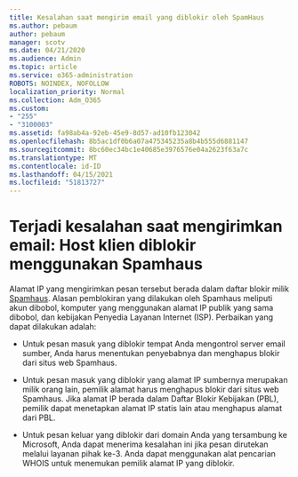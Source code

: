 ```yaml
---
title: Kesalahan saat mengirim email yang diblokir oleh SpamHaus
ms.author: pebaum
author: pebaum
manager: scotv
ms.date: 04/21/2020
ms.audience: Admin
ms.topic: article
ms.service: o365-administration
ROBOTS: NOINDEX, NOFOLLOW
localization_priority: Normal
ms.collection: Adm_O365
ms.custom:
- "255"
- "3100003"
ms.assetid: fa98ab4a-92eb-45e9-8d57-ad10fb123042
ms.openlocfilehash: 8b5ac1df0b6a07a475345235a8b4b555d6881147
ms.sourcegitcommit: 8bc60ec34bc1e40685e3976576e04a2623f63a7c
ms.translationtype: MT
ms.contentlocale: id-ID
ms.lasthandoff: 04/15/2021
ms.locfileid: "51813727"
---
```

# <a name="error-sending-email-client-host-blocked-using-spamhaus"></a>Terjadi kesalahan saat mengirimkan email: Host klien diblokir menggunakan Spamhaus

Alamat IP yang mengirimkan pesan tersebut berada dalam daftar blokir milik [Spamhaus](https://go.microsoft.com/fwlink/p/?linkid=123245). Alasan pemblokiran yang dilakukan oleh Spamhaus meliputi akun dibobol, komputer yang menggunakan alamat IP publik yang sama dibobol, dan kebijakan Penyedia Layanan Internet (ISP). Perbaikan yang dapat dilakukan adalah:
  
- Untuk pesan masuk yang diblokir tempat Anda mengontrol server email sumber, Anda harus menentukan penyebabnya dan menghapus blokir dari situs web Spamhaus.

- Untuk pesan masuk yang diblokir yang alamat IP sumbernya merupakan milik orang lain, pemilik alamat harus menghapus blokir dari situs web Spamhaus. Jika alamat IP berada dalam Daftar Blokir Kebijakan (PBL), pemilik dapat menetapkan alamat IP statis lain atau menghapus alamat dari PBL.

- Untuk pesan keluar yang diblokir dari domain Anda yang tersambung ke Microsoft, Anda dapat menerima kesalahan ini jika pesan dirutekan melalui layanan pihak ke-3. Anda dapat menggunakan alat pencarian WHOIS untuk menemukan pemilik alamat IP yang diblokir.
